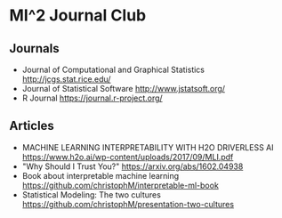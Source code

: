 # MI^2 Journal Club

## Journals

- Journal of Computational and Graphical Statistics http://jcgs.stat.rice.edu/
- Journal of Statistical Software http://www.jstatsoft.org/
- R Journal https://journal.r-project.org/

## Articles

- MACHINE LEARNING INTERPRETABILITY WITH H2O DRIVERLESS AI https://www.h2o.ai/wp-content/uploads/2017/09/MLI.pdf
- "Why Should I Trust You?" https://arxiv.org/abs/1602.04938
- Book about interpretable machine learning https://github.com/christophM/interpretable-ml-book
- Statistical Modeling: The two cultures https://github.com/christophM/presentation-two-cultures

